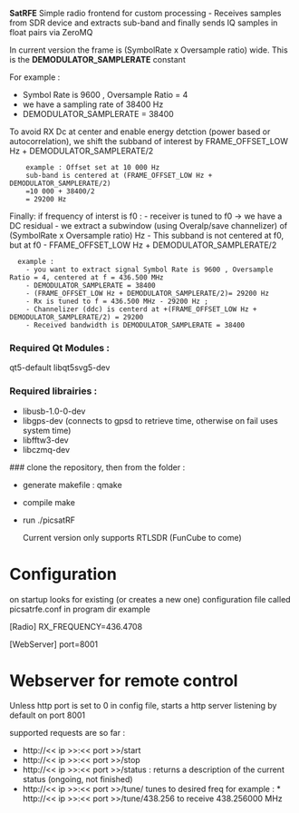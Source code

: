  **SatRFE**
Simple radio frontend for custom processing - Receives samples from SDR device and extracts sub-band and finally sends IQ samples in float pairs via ZeroMQ

In current version the frame is (SymbolRate x Oversample ratio) wide. This is the **DEMODULATOR_SAMPLERATE** constant 
  
For example : 
- Symbol Rate is 9600 , Oversample Ratio = 4
- we have a sampling rate of 38400 Hz
- DEMODULATOR_SAMPLERATE = 38400
                
                
To avoid RX Dc at center and enable energy detction (power based or autocorrelation), we shift the subband of interest by FRAME_OFFSET_LOW Hz + DEMODULATOR_SAMPLERATE/2

        example : Offset set at 10 000 Hz 
        sub-band is centered at (FRAME_OFFSET_LOW Hz + DEMODULATOR_SAMPLERATE/2)       
        =10 000 + 38400/2
        = 29200 Hz
        
Finally:
    if frequency of interst is f0 :
    - receiver is tuned to f0 -> we have a DC residual
    - we extract a subwindow (using Overalp/save channelizer) of (SymbolRate x Oversample ratio) Hz
    - This subband is not centered at f0, but at f0 - FFAME_OFFSET_LOW Hz + DEMODULATOR_SAMPLERATE/2
    
```  
  example : 
    - you want to extract signal Symbol Rate is 9600 , Oversample Ratio = 4, centered at f = 436.500 MHz
    - DEMODULATOR_SAMPLERATE = 38400
    - (FRAME_OFFSET_LOW Hz + DEMODULATOR_SAMPLERATE/2)= 29200 Hz
    - Rx is tuned to f = 436.500 MHz - 29200 Hz ;
    - Channelizer (ddc) is centerd at +(FRAME_OFFSET_LOW Hz + DEMODULATOR_SAMPLERATE/2) = 29200
    - Received bandwidth is DEMODULATOR_SAMPLERATE = 38400
```

### Required Qt Modules :
qt5-default
libqt5svg5-dev

### Required librairies :
- libusb-1.0-0-dev 
- libgps-dev (connects to gpsd to retrieve time, otherwise on fail uses system time)
- libfftw3-dev
- libczmq-dev

### clone the repository, then from the folder :
- generate makefile : 
   qmake
- compile
   make

- run
  ./picsatRF
  
  Current version only supports RTLSDR (FunCube to come)
  
# Configuration
on startup looks for existing (or creates a new one) configuration file called picsatrfe.conf in program dir
example
  

[Radio]
RX_FREQUENCY=436.4708

[WebServer]
port=8001

  # Webserver for remote control
Unless http port is set to 0 in config file, starts a http server listening by default on port 8001

supported requests are so far :
* http://<< ip >>:<< port >>/start
* http://<< ip >>:<< port >>/stop
* http://<< ip >>:<< port >>/status : returns a description of the current status (ongoing, not finished)
* http://<< ip >>:<< port >>/tune/<frequency in MHz> 
    tunes to desired freq
    for example : * http://<< ip >>:<< port >>/tune/438.256 to receive 438.256000 MHz
    
    
